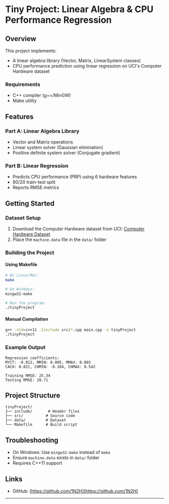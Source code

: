 # Tiny Project: Linear Algebra & CPU Performance Regression

## Overview

This project implements:

- A linear algebra library (Vector, Matrix, LinearSystem classes)
- CPU performance prediction using linear regression on UCI's Computer Hardware dataset

### Requirements

- C++ compiler (g++/MinGW)
- Make utility

## Features

### Part A: Linear Algebra Library

- Vector and Matrix operations
- Linear system solver (Gaussian elimination)
- Positive definite system solver (Conjugate gradient)

### Part B: Linear Regression

- Predicts CPU performance (PRP) using 6 hardware features
- 80/20 train-test split
- Reports RMSE metrics

## Getting Started

### Dataset Setup

1. Download the Computer Hardware dataset from UCI:
   [Computer Hardware Dataset](https://archive.ics.uci.edu/ml/datasets/Computer%2BHardware)
2. Place the `machine.data` file in the `data/` folder

### Building the Project

#### Using Makefile

```bash
# On Linux/Mac:
make

# On Windows:
mingw32-make

# Run the program:
./tinyProject
```

#### Manual Compilation

```bash
g++ -std=c++11 -Iinclude src/*.cpp main.cpp -o tinyProject
./tinyProject
```

### Example Output

```plaintext
Regression coefficients:
MYCT: -0.012, MMIN: 0.005, MMAX: 0.003
CACH: 0.821, CHMIN: -0.104, CHMAX: 0.542

Training RMSE: 25.34
Testing RMSE: 28.71
```

## Project Structure

```plaintext
tinyProject/
├── include/       # Header files
├── src/          # Source code
├── data/         # Dataset
└── Makefile      # Build script
```

## Troubleshooting

- On Windows: Use `mingw32-make` instead of `make`
- Ensure `machine.data` exists in `data/` folder
- Requires C++11 support

## Links

- GitHub: [https://github.com/1N2H](https://github.com/1N2H)

---
